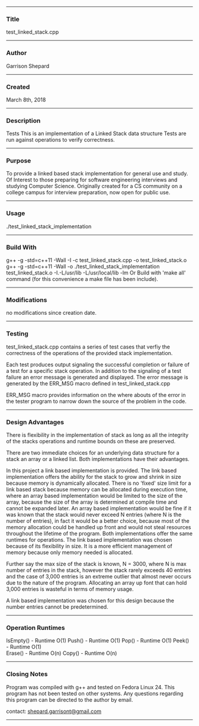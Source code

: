------------------------------------------------------------------------------------------------------------------------------
### Title 
test_linked_stack.cpp
***
### Author 
Garrison Shepard
***
### Created 
March 8th, 2018
***
### Description  
Tests This is an implementation of a Linked Stack data structure
Tests are run against operations to verify correctness.
***
### Purpose 
To provide a linked based stack implementation for general use 
and study. Of Interest to those preparing for software engineering 
interviews and studying Computer Science. Originally created for a CS community 
on a college campus for interview preparation, now open for public use.
***
### Usage
./test_linked_stack_implementation
***
### Build With 
g++ -g -std=c++11 -Wall -I -c test_linked_stack.cpp -o test_linked_stack.o
g++ -g -std=c++11 -Wall -o ./test_linked_stack_implementation test_linked_stack.o 
                                  -I.-L/usr/lib -L/usr/local/lib -lm 
Or Build with 'make all' command (for this convenience a make file has been include). 
***
### Modifications 
no modifications since creation date.
***
### Testing
test_linked_stack.cpp contains a series of test cases that verfiy the correctness
of the operations of the provided stack implementation. 

Each test produces output signaling the successful completion or failure of a test
for a specific stack operation. In addition to the signaling of a test failure an 
error message is generated and displayed. The error message is generated by the 
ERR_MSG macro defined in test_linked_stack.cpp

ERR_MSG macro provides information on the where abouts of the error in the tester 
program to narrow down the source of the problem in the code.

***
### Design Advantages 
There is flexibility in the implementation of stack as long as all the integrity of 
the stacks operations and runtime bounds on these are preserved.

There are two immediate choices for an underlying data structure for a stack an array 
or a linked list. Both implementations have their advantages.

In this project a link based implementation is provided. The link based implementation 
offers the ability for the stack to grow and shrink in size because memory is dynamically 
allocated. There is no 'fixed' size limit for a link based stack because memory can be 
allocated during execution time, where an array based implementation would be limited 
to the size of the array, because the size of the array is determined at compile time 
and cannot be expanded later. An array based implementation would be fine if it was known that
the stack would never exceed N entries (where N is the number of entries), in fact it would be 
a better choice, because most of the memory allocation could be handled up front and would not 
steal resources throughout the lifetime of the program. Both implementations offer the same 
runtimes for operations. The link based implementation was chosen because of its flexibility in size. 
It is a more efficient management of memory because only memory needed is allocated. 

Further say the max size of the stack is known, N = 3000, where N is max number of entries in the stack, 
however the stack rarely exceeds 40 entries and the case of 3,000 entries is an extreme outlier that almost 
never occurs due to the nature of the program. Allocating an array up font that can hold 3,000 entries 
is wasteful in terms of memory usage. 

A link based implementation was chosen for this design because the number entries cannot be predetermined.
***
### Operation Runtimes
IsEmpty()  - Runtime O(1)
Push()     - Runtime O(1)
Pop()      - Runtime O(1) 
Peek()     - Runtime O(1)         
Erase()    - Runtime O(n)
Copy()     - Runtime O(n)
***
### Closing Notes
Program was compiled with g++ and tested on Fedora Linux 24. This program has not been tested on other 
systems. Any questions regarding this program can be directed to the author by email.

contact: shepard.garrisont@gmail.com 



------------------------------------------------------------------------------------------------------------------------------



